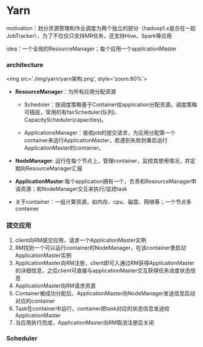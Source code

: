 # Yarn

motivation：划分资源管理和作业调度为两个独立的部分（hadoop1.x是合在一起JobTracker），为了不仅仅只支持MR任务，还支持Hive、Spark等应用

idea：一个全局的ResourceManager；每个应用一个applicationMaster

### architecture

<img src='./img/yarn/yarn架构.png', style='zoom:80%'>

- **ResourceManager**：为所有应用分配资源

  - Scheduler：按调度策略基于Container给application分配资源。调度策略可插拔，常用的有fairScheduler(队列)、CapacityScheduler(capacities)。

  - ApplicationsManager：接收job的提交请求，为应用分配第一个container来运行ApplicationMaster，若遇到失败则重启运行ApplicationMaster的container。

- **NodeManager**: 运行在每个节点上，管理container，监控其使用情况，并定期向ResourceManager汇报

- **ApplicationMaster**:每个application拥有一个，负责和ResourceManager申请资源；和NodeManager交互来执行/监控task

- 关于container：一组计算资源，如内存、cpu、磁盘、网络等；一个节点多container

### 提交应用

1. client向RM提交应用，请求一个ApplicationMaster实例
2. RM找到一个可以运行container的NodeManager，在该container里启动ApplicationMaster实例
3. ApplicationMaster向RM注册，client即可入通过RM获得ApplicationMaster的详细信息，之后client可直接与applicationMaster交互获得任务进度状态信息
4. ApplicationMaster向RM请求资源
5. Container被成功分配后，ApplicationMaster向NodeManager发送信息启动对应的container
6. Task在container中运行，container把task对应的状态信息发送给ApplicationMaster
7. 当应用执行完成，ApplicationMaster向RM取消注册后关闭

  ### Scheduler

